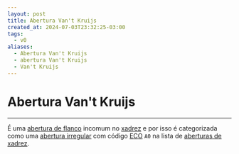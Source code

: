 ```yaml
---
layout: post
title: Abertura Van't Kruijs
created_at: 2024-07-03T23:32:25-03:00
tags:
  - v0
aliases:
  - Abertura Van't Kruijs
  - abertura Van't Kruijs
  - Van't Kruijs
---
```

# Abertura Van't Kruijs
----

É uma [abertura de flanco](_draft/2024/07/2024-07-06-Aberturas_de_flanco.md) incomum no [xadrez](api/2024/07/2024-07-06-Xadrez.md) e por isso é categorizada como uma [abertura irregular](_draft/2024/07/2024-07-06-Aberturas_irregulares.md) com código [ECO](api/2024/07/2024-07-07-Encyclopaedia_of_Chess_Openings.md) `A0` na lista de [aberturas de xadrez](_draft/2024/07/2024-07-06-Aberturas_de_xadrez.md).